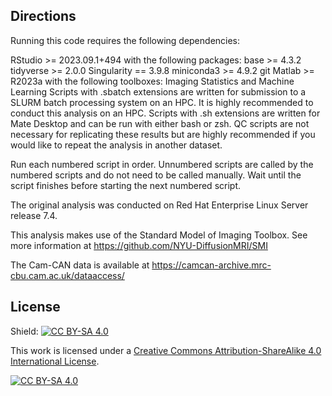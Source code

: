 ## Directions

Running this code requires the following dependencies:

RStudio >= 2023.09.1+494 with the following packages:
base >= 4.3.2
tidyverse >= 2.0.0
Singularity == 3.9.8
miniconda3 >= 4.9.2
git
Matlab >= R2023a with the following toolboxes:
Imaging
Statistics and Machine Learning
Scripts with .sbatch extensions are written for submission to a SLURM batch processing system on an HPC. It is highly recommended to conduct this analysis on an HPC. Scripts with .sh extensions are written for Mate Desktop and can be run with either bash or zsh. QC scripts are not necessary for replicating these results but are highly recommended if you would like to repeat the analysis in another dataset.

Run each numbered script in order. Unnumbered scripts are called by the numbered scripts and do not need to be called manually. Wait until the script finishes before starting the next numbered script.

The original analysis was conducted on Red Hat Enterprise Linux Server release 7.4.

This analysis makes use of the Standard Model of Imaging Toolbox. See more information at https://github.com/NYU-DiffusionMRI/SMI

The Cam-CAN data is available at https://camcan-archive.mrc-cbu.cam.ac.uk/dataaccess/

## License

Shield: [![CC BY-SA
4.0](https://img.shields.io/badge/License-CC%20BY--SA%204.0-lightgrey.svg)](http://creativecommons.org/licenses/by-sa/4.0/)

This work is licensed under a [Creative Commons Attribution-ShareAlike
4.0 International
License](http://creativecommons.org/licenses/by-sa/4.0/).

[![CC BY-SA
4.0](https://licensebuttons.net/l/by-sa/4.0/88x31.png)](http://creativecommons.org/licenses/by-sa/4.0/)
